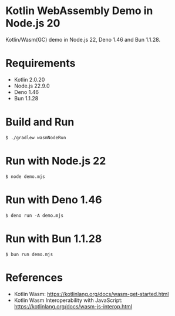 Kotlin WebAssembly Demo in Node.js 20
==============================================

Kotlin/Wasm(GC) demo in Node.js 22, Deno 1.46 and Bun 1.1.28.

# Requirements

* Kotlin 2.0.20
* Node.js 22.9.0
* Deno 1.46
* Bun 1.1.28

# Build and Run

```shell
$ ./gradlew wasmNodeRun
```

# Run with Node.js 22

```shell
$ node demo.mjs
```

# Run with Deno 1.46

```shell
$ deno run -A demo.mjs
```

# Run with Bun 1.1.28

```shell
$ bun run demo.mjs
```

# References

* Kotlin Wasm: https://kotlinlang.org/docs/wasm-get-started.html
* Kotlin Wasm Interoperability with JavaScript: https://kotlinlang.org/docs/wasm-js-interop.html
